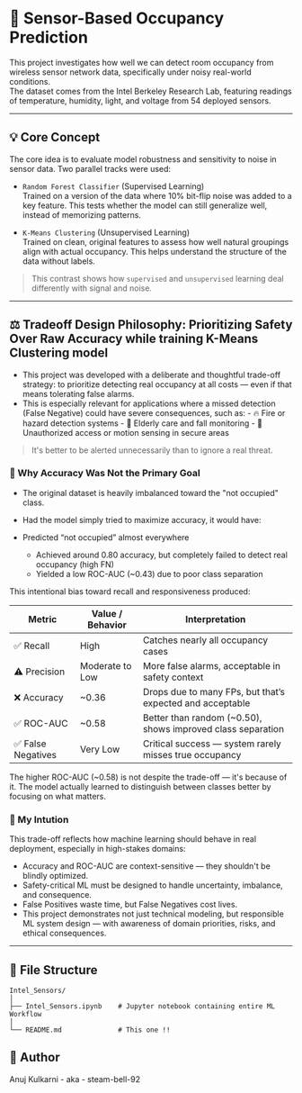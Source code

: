 # 🧠 Sensor-Based Occupancy Prediction
This project investigates how well we can detect room occupancy from wireless sensor network data, specifically under noisy real-world conditions.<br>
The dataset comes from the Intel Berkeley Research Lab, featuring readings of temperature, humidity, light, and voltage from 54 deployed sensors.

---

## 💡 Core Concept
The core idea is to evaluate model robustness and sensitivity to noise in sensor data. Two parallel tracks were used:

- `Random Forest Classifier` (Supervised Learning)<br>
Trained on a version of the data where 10% bit-flip noise was added to a key feature. This tests whether the model can still generalize well, instead of memorizing patterns.

- `K-Means Clustering` (Unsupervised Learning)<br>
Trained on clean, original features to assess how well natural groupings align with actual occupancy. This helps understand the structure of the data without labels.
>This contrast shows how `supervised` and `unsupervised` learning deal differently with signal and noise.

---

## ⚖️ Tradeoff Design Philosophy: Prioritizing Safety Over Raw Accuracy while training K-Means Clustering model

- This project was developed with a deliberate and thoughtful trade-off strategy: to prioritize detecting real occupancy at all costs — even if that means tolerating false alarms.
- This is especially relevant for applications where a missed detection (False Negative) could have severe consequences, such as:
      - 🔥 Fire or hazard detection systems
      - 👴 Elderly care and fall monitoring
      - 🏢 Unauthorized access or motion sensing in secure areas

>It's better to be alerted unnecessarily than to ignore a real threat.

### 🎯 Why Accuracy Was Not the Primary Goal
- The original dataset is heavily imbalanced toward the "not occupied" class.
- Had the model simply tried to maximize accuracy, it would have:
- Predicted “not occupied” almost everywhere

    - Achieved  around 0.80 accuracy, but completely failed to detect real occupancy (high FN)
    - Yielded a low ROC-AUC (~0.43) due to poor class separation

This intentional bias toward recall and responsiveness produced:

|Metric	             | Value / Behavior |	Interpretation                                             |
|--------------------|----------------  |--------------------------------------------------------------|
|✅ Recall        	 | High	            |Catches nearly all occupancy cases                            |
|⚠️ Precision       |	Moderate to Low |	More false alarms, acceptable in safety context            |
|❌ Accuracy        | ~0.36	          | Drops due to many FPs, but that’s expected and acceptable  |
|✅ ROC-AUC         |	~0.58	          |Better than random (~0.50), shows improved class separation |
|✅ False Negatives |	Very Low	      |Critical success — system rarely misses true occupancy      |

The higher ROC-AUC (~0.58) is not despite the trade-off — it's because of it.
The model actually learned to distinguish between classes better by focusing on what matters.

### 🧠 My Intution
This trade-off reflects how machine learning should behave in real deployment, especially in high-stakes domains:
  - Accuracy and ROC-AUC are context-sensitive — they shouldn't be blindly optimized.
  -  Safety-critical ML must be designed to handle uncertainty, imbalance, and consequence.
  - False Positives waste time, but False Negatives cost lives.
  - This project demonstrates not just technical modeling, but responsible ML system design — with awareness of domain priorities, risks, and ethical consequences.

---

## 📁 File Structure

```
Intel_Sensors/
│
├── Intel_Sensors.ipynb    # Jupyter notebook containing entire ML Workflow
│
└── README.md              # This one !!
```

## 👤 Author
Anuj Kulkarni - aka - steam-bell-92

